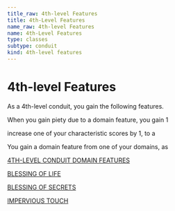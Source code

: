 ```yaml
---
title_raw: 4th-level Features
title: 4th-Level Features
name_raw: 4th-level Features
name: 4th-Level Features
type: classes
subtype: conduit
kind: 4th-level features
---
```


# 4th-level Features

As a 4th-level conduit, you gain the following features.

When you gain piety due to a domain feature, you gain 1

increase one of your characteristic scores by 1, to a

You gain a domain feature from one of your domains, as

[4TH-LEVEL CONDUIT DOMAIN FEATURES](./4th-Level%20Conduit%20Domain%20Features.md)

[BLESSING OF LIFE](./Blessing%20Of%20Life.md)

[BLESSING OF SECRETS](./Blessing%20Of%20Secrets.md)

[IMPERVIOUS TOUCH](./Impervious%20Touch.md)
